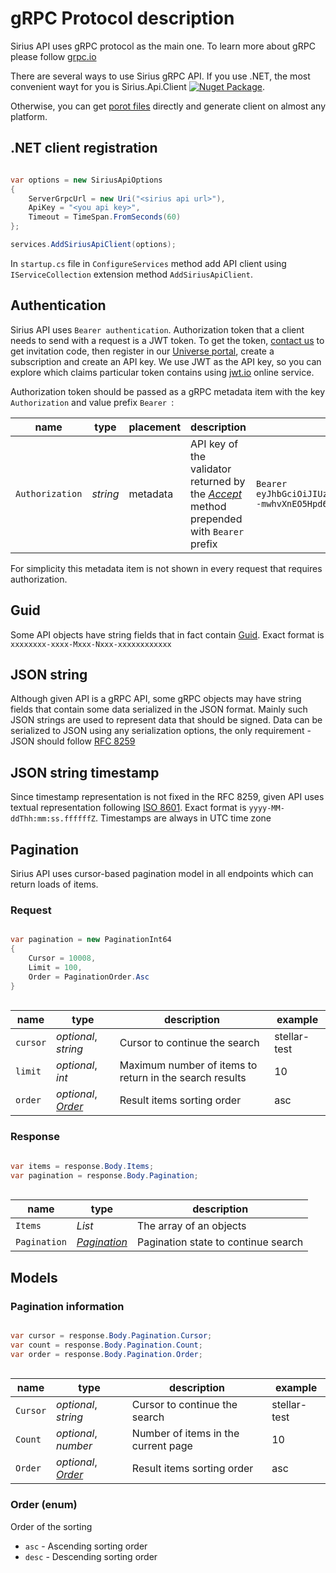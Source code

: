# gRPC Protocol description

Sirius API uses gRPC protocol as the main one. To learn more about gRPC please follow [grpc.io](https://grpc.io)

There are several ways to use Sirius gRPC API. If you use .NET, the most convenient wayt for you is Sirius.Api.Client [![Nuget Package](https://img.shields.io/nuget/v/Swisschain.Sirius.Api.ApiClient.svg)](https://www.nuget.org/packages/Swisschain.Sirius.Api.ApiClient/).

Otherwise, you can get [porot files](https://github.com/swisschain/Sirius.Api.Docs/tree/master/.proto) directly and generate client on almost any platform.

## .NET client registration

```csharp

var options = new SiriusApiOptions
{
    ServerGrpcUrl = new Uri("<sirius api url>"),
    ApiKey = "<you api key>",
    Timeout = TimeSpan.FromSeconds(60)
};

services.AddSiriusApiClient(options);

```

In `startup.cs` file in `ConfigureServices` method add API client using `IServiceCollection` extension method `AddSiriusApiClient`.

## Authentication

Sirius API uses `Bearer authentication`. Authorization token that a client needs to send with a request is a JWT token.
To get the token, [contact us](mailto:info@swisschain.io) to get invitation code, then register in our [Universe portal](https://universe.swisschain.io/), create a subscription and create an API key. We use JWT as the API key, so you can explore which claims particular token contains using [jwt.io](https://jwt.io) online service.

Authorization token should be passed as a gRPC metadata item with the key `Authorization` and value prefix `Bearer `:

name | type | placement | description | example
---- | ---- | --------- | ----------- | -------
`Authorization` | *string* | metadata | API key of the validator returned by the *[Accept](#invites-accept-an-invitation)* method prepended with `Bearer ` prefix | `Bearer eyJhbGciOiJIUzI1NiIsInR5cCI6IkpXVCJ9.eyJhdWQiOiJzaXJpdXMuc3dpc3NjaGFpbi5pbyIsImFwaS1rZXktaWQiOiJjM2U3NzhlNy0yM2JjLTQ3YzAtYmYxNC0wMWQ4ZGIxZjQ0YTciLCJ1bmlxdWVfbmFtZSI6IjIiLCJ0ZW5hbnQtaWQiOiJlNmY5Y2U3ZS1hZGFmLTRmNDgtYWI2ZC1lMjBiODk1YzRjZGEiLCIyZmEtZW5hYmxlZCI6IkZhbHNlIiwibmJmIjoxNjY5ODIyODI2LCJleHAiOjE2ODAyMTAwMDAsImlhdCI6MTY2OTgyMjgyNn0.04j2NB8e--mwhvXnEO5Hpd6khoh-Q5uuzT72xX06dFc`

For simplicity this metadata item is not shown in every request that requires authorization.

## Guid

Some API objects have string fields that in fact contain [Guid](http://guid.one/guid). Exact format is `xxxxxxxx-xxxx-Mxxx-Nxxx-xxxxxxxxxxxx`

## JSON string

Although given API is a gRPC API, some gRPC objects may have string fields that contain some data serialized in the JSON format. Mainly such JSON strings are used
to represent data that should be signed. Data can be serialized to JSON using any serialization options, the only requirement - JSON should follow [RFC 8259](https://datatracker.ietf.org/doc/rfc8259)

## JSON string timestamp

Since timestamp representation is not fixed in the RFC 8259, given API uses textual representation following [ISO 8601](https://en.wikipedia.org/wiki/ISO_8601). Exact format is `yyyy-MM-ddThh:mm:ss.ffffffZ`. Timestamps are always in UTC time zone

## Pagination

Sirius API uses cursor-based pagination model in all endpoints which can return loads of items.

### Request

```csharp

var pagination = new PaginationInt64
{
    Cursor = 10008,
    Limit = 100,
    Order = PaginationOrder.Asc
}
                
```

name | type | description | example
---- | ---- | ----------- | -------
`cursor` | *optional*, *string* | Cursor to continue the search | stellar-test
`limit` | *optional*, *int* | Maximum number of items to return in the search results | 10
`order` | *optional*, *[Order](#api-usage-models-order-enum)* | Result items sorting order | asc

### Response

```csharp

var items = response.Body.Items;
var pagination = response.Body.Pagination;
                
```

name | type | description 
---- | ---- | ----------- 
`Items` | *List<T>* | The array of an objects
`Pagination` | *[Pagination](#api-usage-models-pagination-information)* | Pagination state to continue search

## Models

### Pagination information 

```csharp

var cursor = response.Body.Pagination.Cursor;
var count = response.Body.Pagination.Count;
var order = response.Body.Pagination.Order;
                
```

name | type | description | example
---- | ---- | ----------- | -------
`Cursor` | *optional*, *string* | Cursor to continue the search | stellar-test
`Count` | *optional*, *number* | Number of items in the current page | 10
`Order` | *optional*, *[Order](#order-enum)* | Result items sorting order | asc

### Order (enum)

Order of the sorting

+ `asc` - Ascending sorting order
+ `desc` - Descending sorting order

